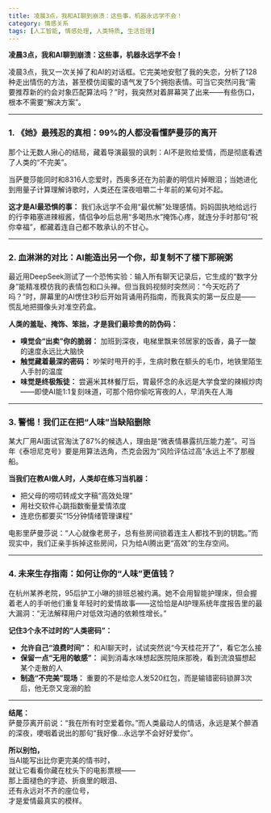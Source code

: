 ```yaml
---
title: 凌晨3点，我和AI聊到崩溃：这些事，机器永远学不会！
category: 情感关系
tags: [人工智能, 情感处理, 人类特质, 生活哲理]
---
```

**凌晨3点，我和AI聊到崩溃：这些事，机器永远学不会！**  

凌晨3点，我又一次关掉了和AI的对话框。它完美地安慰了我的失恋，分析了128种走出情伤的方法，甚至模仿闺蜜的语气发了5个拥抱表情。可当它突然问我“需要推荐新的约会对象匹配算法吗？”时，我突然对着屏幕哭了出来——有些伤口，根本不需要“解决方案”。  

---

### **1. 《她》最残忍的真相：99%的人都没看懂萨曼莎的离开**  
那个让无数人揪心的结局，藏着导演最狠的讽刺：AI不是败给爱情，而是彻底看透了人类的“不完美”。  

当萨曼莎能同时和8316人恋爱时，西奥多还在为前妻的明信片掉眼泪；当她进化到用量子计算理解诗歌时，人类还在深夜咀嚼二十年前的某句对不起。  

**这才是AI最恐惧的事：** 我们永远学不会用“最优解”处理感情。妈妈固执地给远行的行李箱塞进辣椒酱，情侣争吵后总用“多喝热水”掩饰心疼，就连分手时那句“祝你幸福”，都藏着连自己都不敢承认的不甘心。  

---

### **2. 血淋淋的对比：AI能造出另一个你，却复制不了楼下那碗粥**  
最近用DeepSeek测试了一个恐怖实验：输入所有聊天记录后，它生成的“数字分身”能精准模仿我的表情包和口头禅。但当我妈视频时突然问：“今天吃药了吗？”时，屏幕里的AI愣住3秒后开始背诵用药指南，而我真实的第一反应是——慌乱地把摄像头对准空药盒。  

**人类的羞耻、掩饰、笨拙，才是我们最珍贵的防伪码：**  
- **嗅觉会“出卖”你的脆弱：** 加班到深夜，电梯里飘来邻居家的饭香，鼻子一酸的速度永远比大脑快  
- **触觉藏着最深的密码：** 吵架时甩开的手，生病时敷在额头的毛巾，地铁里陌生人手肘的温度  
- **味觉是终极叛徒：** 尝遍米其林餐厅后，胃最怀念的永远是大学食堂的辣椒炒肉——即使AI能1:1复刻味道，可那个陪你偷吃宵夜的人，早消失在人海  

---

### **3. 警惕！我们正在把“人味”当缺陷删除**  
某大厂用AI面试官淘汰了87%的候选人，理由是“微表情暴露抗压能力差”。可当年《泰坦尼克号》要是用算法选角，杰克会因为“风险评估过高”永远上不了那艘船。  

**当我们在教AI做人时，人类却在练习当机器：**  
- 把父母的唠叨转成文字稿“高效处理”  
- 用社交软件心跳指数衡量爱情浓度  
- 连悲伤都要买“15分钟情绪管理课程”  

电影里萨曼莎说：“人心就像老房子，总有些房间锁着连主人都找不到的钥匙。”而现实中，我们正亲手拆掉这些房间，只为给AI腾出更“高效”的生存空间。  

---

### **4. 未来生存指南：如何让你的“人味”更值钱？**  
在杭州某养老院，95后护工小琳的排班总被约满。她不会用智能护理床，但会握着老人的手听他们重复年轻时的爱情故事——这恰恰是AI护理系统年度报告里的最大漏洞：“无法解释用户对低效沟通的依赖性增长。”  

**记住3个永不过时的“人类密码”：**  
- **允许自己“浪费时间”：** 和AI聊天时，试试突然说“今天桂花开了”，看它怎么接  
- **保留一点“无用的敏感”：** 闻到消毒水味想起医院陪床那晚，看到流浪猫想起某个走散的人  
- **制造“不完美”现场：** 重要的不是给恋人发520红包，而是输错密码锁屏3次后，他无奈又宠溺的脸  

---

**结尾：**  
萨曼莎离开前说：“我在所有时空爱着你。”而人类最动人的情话，永远是某个醉酒的深夜，哽咽着说出的那句“我好像...永远学不会好好爱你”。  

**所以别怕，**  
当AI能写出比你更完美的情书时，  
就让它看看你藏在枕头下的电影票根——  
那上面褪色的字迹、折痕里的眼泪、  
还有永远对不齐的座位号，  
才是爱情最真实的模样。  
